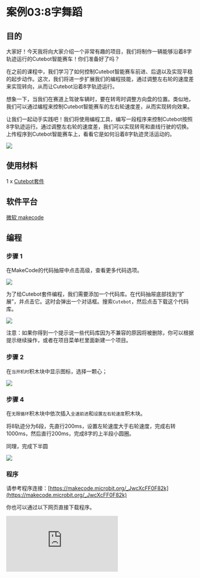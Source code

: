 ﻿---
sidebar_position: 6
sidebar_label: 8字舞蹈
---


# 案例03:8字舞蹈

## 目的

大家好！今天我将向大家介绍一个非常有趣的项目，我们将制作一辆能够沿着8字轨迹运行的Cutebot智能赛车！你们准备好了吗？

在之前的课程中，我们学习了如何控制Cutebot智能赛车前进、后退以及实现平稳的起步动作。这次，我们将进一步扩展我们的编程技能，通过调整左右轮的速度差来实现转向，从而让Cutebot沿着8字轨迹运行。

想象一下，当我们在赛道上驾驶车辆时，要在转弯时调整方向盘的位置。类似地，我们可以通过编程来控制Cutebot智能赛车的左右轮速度差，从而实现转向效果。

让我们一起动手实践吧！我们将使用编程工具，编写一段程序来控制Cutebot按照8字轨迹运行。通过调整左右轮的速度差，我们可以实现转弯和直线行驶的切换。上传程序到Cutebot智能赛车上，看看它是如何沿着8字轨迹灵活运动的。

![](https://wiki-media-ef.oss-cn-hongkong.aliyuncs.com//images/cutebot-case-03-01.png)

## 使用材料

1 x [Cutebot套件](https://item.taobao.com/item.htm?spm=a1z10.3-c-s.w4002-18602834180.23.78b86655ZP5Yg8&id=598365555295)

## 软件平台

[微软 makecode](https://makecode.microbit.org/#)

## 编程

### 步骤 1

在MakeCode的代码抽屉中点击高级，查看更多代码选项。

![](https://wiki-media-ef.oss-cn-hongkong.aliyuncs.com//images/cutebot-pk-1.png)

为了给Cutebot套件编程，我们需要添加一个代码库。在代码抽屉底部找到“扩展”，并点击它。这时会弹出一个对话框。搜索`Cutebot`，然后点击下载这个代码库。

![](https://wiki-media-ef.oss-cn-hongkong.aliyuncs.com//images/cutebot-pk-11.png)

注意：如果你得到一个提示说一些代码库因为不兼容的原因将被删除，你可以根据提示继续操作，或者在项目菜单栏里面新建一个项目。

### 步骤 2

在`当开机时`积木块中显示图标，选择一颗心；

![](https://wiki-media-ef.oss-cn-hongkong.aliyuncs.com//images/case_03_01.png)

### 步骤 4

在`无限循环`积木块中依次插入`全速前进`和`设置左右轮速度`积木块。

将8轨迹分为6段，先直行200ms，设置左轮速度大于右轮速度，完成右转1000ms，然后直行200ms，完成8字的上半段小圆圈。

同理，完成下半圆

![](https://wiki-media-ef.oss-cn-hongkong.aliyuncs.com//images/case_03_02.png)

### 程序

请参考程序连接：[https://makecode.microbit.org/_JwcXcFF0F82k](https://makecode.microbit.org/_JwcXcFF0F82k)

你也可以通过以下网页直接下载程序。

<div
    style={{
        position: 'relative',
        paddingBottom: '60%',
        overflow: 'hidden',
    }}
>
    <iframe
        src="https://makecode.microbit.org/_JwcXcFF0F82k"
        frameborder="0"
        sandbox="allow-popups allow-forms allow-scripts allow-same-origin"
        style={{
            position: 'absolute',
            width: '100%',
            height: '100%',
        }}
    />
</div>
---

## 结论

小车以8字的轨迹行进。

![](https://wiki-media-ef.oss-cn-hongkong.aliyuncs.com//images/cutebot-case-03.gif)

## 思考
---
如果想要让小车以一个正方形轨迹行驶，如何编程。



## 常见问题
---
## 相关阅读
---
